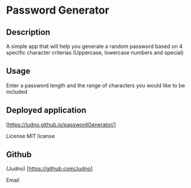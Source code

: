 # Password Generator

## Description

A simple app that will help you generate a random password based on 4 specific character criterias (Uppercase, lowercase numbers and special)

## Usage

Enter a password length and the range of characters you would like to be included

## Deployed application

[https://judno.github.io/passwordGenerator/]

License
MIT license

## Github

(Judno) [https://github.com/Judno]

Email

